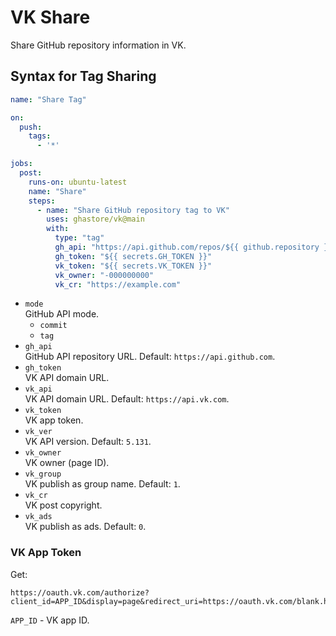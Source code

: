# VK Share

Share GitHub repository information in VK.

## Syntax for Tag Sharing

```yml
name: "Share Tag"

on:
  push:
    tags:
      - '*'

jobs:
  post:
    runs-on: ubuntu-latest
    name: "Share"
    steps:
      - name: "Share GitHub repository tag to VK"
        uses: ghastore/vk@main
        with:
          type: "tag"
          gh_api: "https://api.github.com/repos/${{ github.repository }}"
          gh_token: "${{ secrets.GH_TOKEN }}"
          vk_token: "${{ secrets.VK_TOKEN }}"
          vk_owner: "-000000000"
          vk_cr: "https://example.com"
```

- `mode`  
  GitHub API mode.
  - `commit`
  - `tag`
- `gh_api`  
  GitHub API repository URL. Default: `https://api.github.com`.
- `gh_token`  
  VK API domain URL.
- `vk_api`  
  VK API domain URL. Default: `https://api.vk.com`.
- `vk_token`  
  VK app token.
- `vk_ver`  
  VK API version. Default: `5.131`.
- `vk_owner`  
  VK owner (page ID).
- `vk_group`  
  VK publish as group name. Default: `1`.
- `vk_cr`  
  VK post copyright.
- `vk_ads`  
  VK publish as ads. Default: `0`.

### VK App Token

Get: 

```
https://oauth.vk.com/authorize?client_id=APP_ID&display=page&redirect_uri=https://oauth.vk.com/blank.html&scope=friends&response_type=token&v=5.131
```

`APP_ID` - VK app ID.
